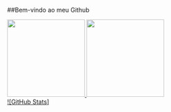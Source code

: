 ##Bem-vindo ao meu Github
<div stype="width: 200px">
  <a href="http://github.com/VSDrops">
  <img height="180em" src="http://github-readme-status.vercel.app/api/?username=VSDrops&show_icons=true&theme-dracula&include_all_commits=true&count_private=true"/>
  <img height="180em" src="http://github-readme-status.vercel.app/api/?username=VSDrops&show_icons=true&theme-dracula&include_all_commits=true&count_private=true"/>
</div>
![GitHub Stats]
